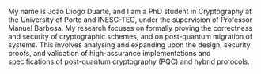 My name is João Diogo Duarte, and I am a PhD student in Cryptography at the University of Porto and INESC-TEC, under the supervision of Professor Manuel Barbosa. My research focuses on formally proving the correctness and security of cryptographic schemes, and on post-quantum migration of systems. This involves analysing and expanding upon the design, security proofs, and validation of high-assurance implementations and specifications of post-quantum cryptography (PQC) and hybrid protocols.
